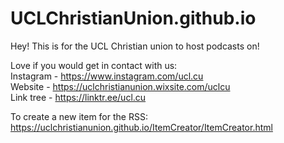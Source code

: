 # UCLChristianUnion.github.io

Hey! This is for the UCL Christian union to host podcasts on!

Love if you would get in contact with us: <br>
Instagram -  https://www.instagram.com/ucl.cu <br>
Website - https://uclchristianunion.wixsite.com/uclcu <br>
Link tree - https://linktr.ee/ucl.cu <br>


To create a new item for the RSS: <br>
https://uclchristianunion.github.io/ItemCreator/ItemCreator.html